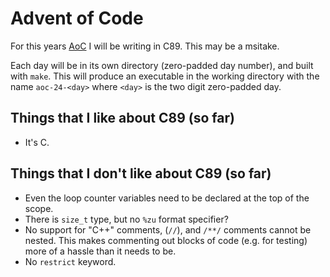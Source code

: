 # Advent of Code

For this years [AoC][] I will be writing in C89. This may be a msitake.

Each day will be in its own directory (zero-padded day number), and built with
`make`. This will produce an executable in the working directory with the name
`aoc-24-<day>` where `<day>` is the two digit zero-padded day.

## Things that I like about C89 (so far)

- It's C.

## Things that I don't like about C89 (so far)

- Even the loop counter variables need to be declared at the top of the scope.
- There is `size_t` type, but no `%zu` format specifier?
- No support for "C++" comments, (`//`), and `/**/` comments cannot be nested.
    This makes commenting out blocks of code (e.g. for testing) more of a
    hassle than it needs to be.
- No `restrict` keyword.

[AoC]: <https://adventofcode.com/2024>
